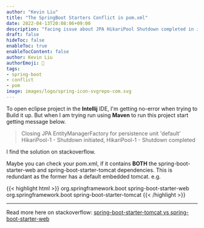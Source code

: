 ```yaml
---
author: "Kevin Liu"
title: "The SpringBoot Starters Conflict in pom.xml"
date: 2022-04-13T20:08:06+09:00
description: "facing issue about JPA HikariPool Shutdown completed in intellij configuration"
draft: false
hideToc: false
enableToc: true
enableTocContent: false
author: Kevin Liu
authorEmoji: 👻
tags: 
- spring-boot
- conflict
- pom
image: images/logo/spring-icon-svgrepo-com.svg
---
```


To open eclipse project in the **Intellij** IDE, I'm getting no-error when trying to Build it up. But when I am trying run using **Maven** to run this project start getting message below.
> Closing JPA EntityManagerFactory for persistence unit 'default' HikariPool-1 - Shutdown initiated, HikariPool-1 - Shutdown completed

I find the solution on stackoverflow.

Maybe you can check your pom.xml, if it contains **BOTH** the spring-boot-starter-web and spring-boot-starter-tomcat dependencies. This is redundant as the former has a default embedded tomcat. e.g.

{{< highlight html >}}
<dependency>
    <groupId>org.springframework.boot</groupId>
    <artifactId>spring-boot-starter-web</artifactId>
</dependency>
<dependency>
    <groupId>org.springframework.boot</groupId>
    <artifactId>spring-boot-starter-tomcat</artifactId>
</dependency>
{{< /highlight >}}

***

Read more here on stackoverflow: 
[spring-boot-starter-tomcat vs spring-boot-starter-web](https://stackoverflow.com/questions/33419823/spring-boot-starter-tomcat-vs-spring-boot-starter-web)
